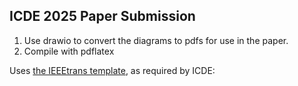 ## ICDE 2025 Paper Submission
1. Use drawio to convert the diagrams to pdfs for use in the paper.
2. Compile with pdflatex

Uses [the IEEEtrans template](https://www.ieee.org/conferences/publishing/templates.html), as required by ICDE: 
